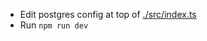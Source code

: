 - Edit postgres config at top of [./src/index.ts](https://github.com/TomKaltz/ConsumerQueueExp/blob/main/src/index.ts)
- Run ```npm run dev```
